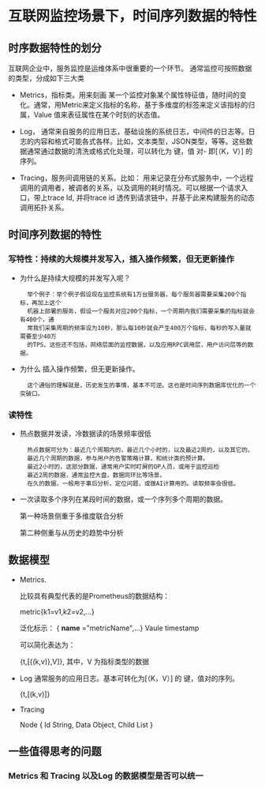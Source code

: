 # 互联网监控场景下，时间序列数据的特性

## 时序数据特性的划分

互联网企业中，服务监控是运维体系中很重要的一个环节。
通常监控可按照数据的类型，分成如下三大类

- Metrics，指标类。用来刻画 某一个监控对象某个属性特征值，随时间的变化。通常，用Metric来定义指标的名称，基于多维度的标签来定义该指标的归属，Value 值来表征属性在某个时刻的状态值。 


- Log， 通常来自服务的应用日志，基础设施的系统日志，中间件的日志等。日志的内容和格式可能各式各样。比如，文本类型，JSON类型，等等。这些数据通常通过数据的清洗或格式化处理，可以转化为 键，值 对- 即[（K，V）] 的序列。


- Tracing，服务间调用链的关系。比如： 用来记录在分布式服务中，一个远程调用的调用者，被调者的关系，以及调用的耗时情况。可以根据一个请求入口，带上trace Id, 并将trace id 透传到请求链中，并基于此来构建服务的动态调用拓扑关系。


## 时间序列数据的特性

### 写特性：持续的大规模并发写入，插入操作频繁，但无更新操作

* 为什么是持续大规模的并发写入呢？

	    举个例子：举个例子假设现在监控系统有1万台服务器，每个服务器需要采集200个指标，再加上这个
	    机器上部署的服务，假设一个服务对应200个指标，一个周期内我们需要采集的指标就会有400个，通
	    常我们采集周期的频率设为10秒，那么每10秒就会产生400万个指标，每秒的写入量就需要至少40万
	    的TPS，这些还不包括，网络层面的监控数据，以及应用RPC调用层，用户访问层等的数据。

* 为什么 插入操作频繁，但无更新操作。

	    这个通俗的理解就是，历史发生的事情，基本不可逆。这也是时间序列数据库优化的一个突破口。


### 读特性 

- 热点数据并发读，冷数据读的场景频率很低

	    热点数据可分为：最近几个周期内的，最近几个小时的，以及最近2周的，以及其它的。
	    最近几个周期的数据，参与用户的告警策略计算，和统计类的预计算。
	    最近2小时的，这部分数据，通常用户实时盯屏的OP人员，或用于监控巡检
	    最近2周的数据，通常监控大盘，数据同环比等场景。
	    在久的数据，一般用于事后分析，定位问题，或做AI计算用的。读取频率会很低。

- 一次读取多个序列在某段时间的数据，或一个序列多个周期的数据。

   第一种场景侧重于多维度联合分析

   第二种侧重与从历史的趋势中分析




## 数据模型

- Metrics. 

  比较具有典型代表的是Prometheus的数据结构：

  metric{k1=v1,k2=v2,...} 

  泛化标示：
  { __name__ ="metricName",...} Vaule  timestamp

  可以简化表达为：

  {t,[{(k,v)},V]}, 其中，V 为指标类型的数据


 
- Log 通常服务的应用日志。基本可转化为[（K，V）] 的 键，值对的序列。
  
  {t,[(k,v)]}
  

- Tracing

  Node {
    Id   String,
    Data Object,
    Child List <Node>
  }
  
  

## 一些值得思考的问题

### Metrics 和 Tracing 以及Log 的数据模型是否可以统一

